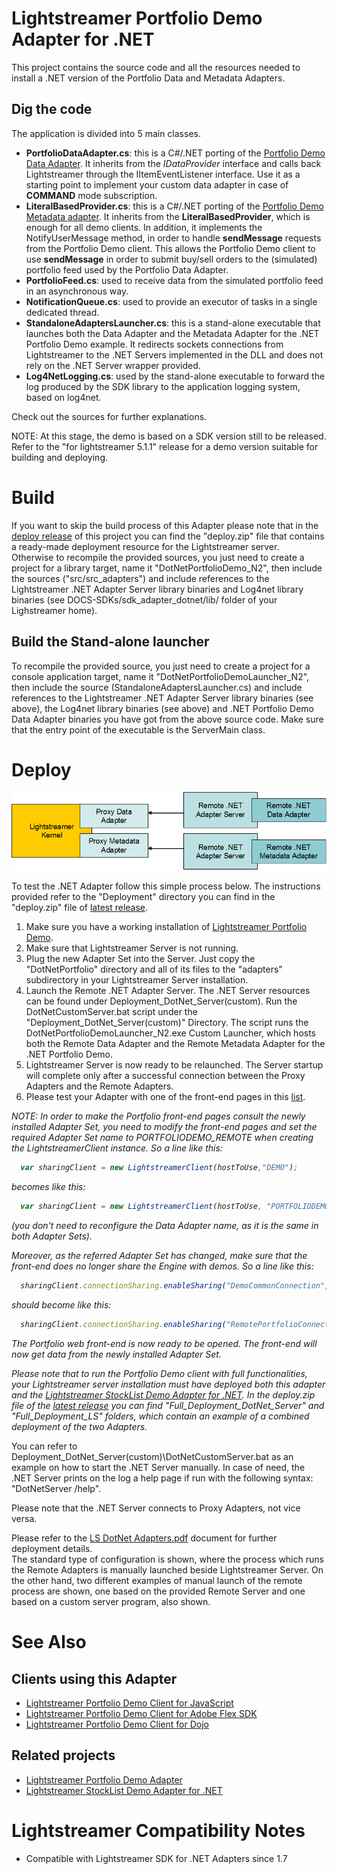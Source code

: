 # Lightstreamer Portfolio Demo Adapter for .NET #

This project contains the source code and all the resources needed to install a .NET version of the Portfolio Data and Metadata Adapters.

## Dig the code ##
The application is divided into 5 main classes.

* <b>PortfolioDataAdapter.cs</b>: this is a C#/.NET porting of the [Portfolio Demo Data Adapter](https://github.com/Weswit/Lightstreamer-example-Portfolio-adapter-java). It inherits from the <i>IDataProvider</i> interface and calls back Lightstreamer through the IItemEventListener interface. Use it as a starting point to implement your custom data adapter in case of <b>COMMAND</b> mode subscription.<br>
* <b>LiteralBasedProvider.cs</b>: this is a C#/.NET porting of the [Portfolio Demo Metadata adapter](https://github.com/Weswit/Lightstreamer-example-Portfolio-adapter-java). It inherits from the <b>LiteralBasedProvider</b>, which is enough for all demo clients. In addition, it implements the NotifyUserMessage method, in order to handle <b>sendMessage</b> requests from the Portfolio Demo client. This allows the Portfolio Demo client to use <b>sendMessage</b> in order to submit buy/sell orders to the (simulated) portfolio feed used by the Portfolio Data Adapter.<br>
* <b>PortfolioFeed.cs</b>: used to receive data from the simulated portfolio feed in an asynchronous way.
* <b>NotificationQueue.cs</b>: used to provide an executor of tasks in a single dedicated thread.<br>
* <b>StandaloneAdaptersLauncher.cs</b>: this is a stand-alone executable that launches both the Data Adapter and the Metadata Adapter for the .NET Portfolio Demo example. It redirects sockets connections from Lightstreamer to the .NET Servers implemented in the DLL and does not rely on the .NET Server wrapper provided.<br>
* <b>Log4NetLogging.cs</b>: used by the stand-alone executable to forward the log produced by the SDK library to the application logging system, based on log4net.<br>

Check out the sources for further explanations.

NOTE: At this stage, the demo is based on a SDK version still to be released. Refer to the "for lightstreamer 5.1.1" release for a demo version suitable for building and deploying.

# Build #

If you want to skip the build process of this Adapter please note that in the [deploy release](https://github.com/Weswit/Lightstreamer-example-Portfolio-adapter-dotnet/releases) of this project you can find the "deploy.zip" file that contains a ready-made deployment resource for the Lightstreamer server.<br>
Otherwise to recompile the provided sources, you just need to create a project for a library target, name it "DotNetPortfolioDemo_N2", then include the sources ("src/src_adapters") and include references to the Lightstreamer .NET Adapter Server library binaries and Log4net library binaries (see DOCS-SDKs/sdk_adapter_dotnet/lib/ folder of your Lighstreamer home).<br>

## Build the Stand-alone launcher ##
To recompile the provided source, you just need to create a project for a console application target, name it "DotNetPortfolioDemoLauncher_N2", then include the source (StandaloneAdaptersLauncher.cs) and include references to the Lightstreamer .NET Adapter Server library binaries (see above), the Log4net library binaries (see
above) and .NET Portfolio Demo Data Adapter binaries you have got from the above source code. Make sure that the entry point of the executable is the ServerMain class.

# Deploy #

![General Architecture](generalarchitecture.png)

To test the .NET Adapter follow this simple process below.
The instructions provided refer to the "Deployment" directory you can find in the "deploy.zip" file of [latest release](https://github.com/Weswit/Lightstreamer-example-Portfolio-adapter-dotnet/releases).

1. Make sure you have a working installation of [Lightstreamer Portfolio Demo](https://github.com/Weswit/Lightstreamer-example-Portfolio-client-javascript).
2. Make sure that Lightstreamer Server is not running.
3. Plug the new Adapter Set into the Server. Just copy the "DotNetPortfolio" directory and all of its files to the "adapters" subdirectory in your Lightstreamer Server installation.<br>
4. Launch the Remote .NET Adapter Server. The .NET Server resources can be found under Deployment_DotNet_Server(custom). Run the DotNetCustomServer.bat script under the "Deployment_DotNet_Server(custom)" Directory. The script runs the DotNetPortfolioDemoLauncher_N2.exe Custom Launcher, which hosts both the Remote Data Adapter and the Remote Metadata Adapter for the .NET Portfolio Demo.
5. Lightstreamer Server is now ready to be relaunched. The Server startup will complete only after a successful connection between the Proxy Adapters and the Remote Adapters.
6. Please test your Adapter with one of the front-end pages in this [list](https://github.com/Weswit/Lightstreamer-example-Portfolio-adapter-dotnet#clients-using-this-adapter).

<i>NOTE: In order to make the Portfolio front-end pages consult the newly installed Adapter Set, you need to modify the front-end pages and set the required Adapter Set name to PORTFOLIODEMO_REMOTE when creating the LightstreamerClient instance.
So a line like this:
```js
  var sharingClient = new LightstreamerClient(hostToUse,"DEMO");
```
becomes like this:
```js
  var sharingClient = new LightstreamerClient(hostToUse, "PORTFOLIODEMO_REMOTE");
```
(you don't need to reconfigure the Data Adapter name, as it is the same in both Adapter Sets).

Moreover, as the referred Adapter Set has changed, make sure that the front-end does no longer share the Engine with demos.
So a line like this:
```js
  sharingClient.connectionSharing.enableSharing("DemoCommonConnection","ls/","SHARE_SESSION", true);
```
should become like this:
```js
  sharingClient.connectionSharing.enableSharing("RemotePortfolioConnection","ls/","SHARE_SESSION", true);
```
The Portfolio web front-end is now ready to be opened. The front-end will now get data from the newly installed Adapter Set.</i>

<i>Please note that to run the Portfolio Demo client with full functionalities, your Lightstreamer server installation must have deployed both this adapter and the [Lightstreamer StockList Demo Adapter for .NET](https://github.com/Weswit/Lightstreamer-example-StockList-adapter-dotnet). In the deploy.zip  file of the [latest release](https://github.com/Weswit/Lightstreamer-example-Portfolio-adapter-dotnet/releases) you can find "Full_Deployment_DotNet_Server" and "Full_Deployment_LS" folders, which contain an example of a combined deployment of the two Adapters.</i>

You can refer to Deployment_DotNet_Server(custom)\DotNetCustomServer.bat as an example on how to start the .NET Server manually.
In case of need, the .NET Server prints on the log a help page if run with the following syntax: "DotNetServer /help".

Please note that the .NET Server connects to Proxy Adapters, not vice versa.

Please refer to the [LS DotNet Adapters.pdf](http://www.lightstreamer.com/latest/Lightstreamer_Allegro-Presto-Vivace_5_1_Colosseo/Lightstreamer/DOCS-SDKs/sdk_adapter_dotnet/doc/DotNet%20Adapters.pdf) document for further deployment details.<br>
The standard type of configuration is shown, where the process which runs the Remote Adapters is manually launched beside Lightstreamer Server.
On the other hand, two different examples of manual launch of the remote process are shown, one based on the provided Remote Server and one based on a custom server program, also shown.
  
# See Also #

## Clients using this Adapter ##
* [Lightstreamer Portfolio Demo Client for JavaScript](https://github.com/Weswit/Lightstreamer-example-Portfolio-client-javascript)
* [Lightstreamer Portfolio Demo Client for Adobe Flex SDK](https://github.com/Weswit/Lightstreamer-example-Portfolio-client-flex)
* [Lightstreamer Portfolio Demo Client for Dojo](https://github.com/Weswit/Lightstreamer-example-Portfolio-client-dojo)

## Related projects ##
* [Lightstreamer Portfolio Demo Adapter](https://github.com/Weswit/Lightstreamer-example-Portfolio-adapter-java)
* [Lightstreamer StockList Demo Adapter for .NET](https://github.com/Weswit/Lightstreamer-example-StockList-adapter-dotnet)

# Lightstreamer Compatibility Notes #

- Compatible with Lightstreamer SDK for .NET Adapters since 1.7
